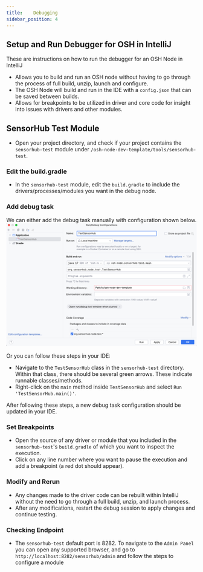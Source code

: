 ```yaml
---
title:    Debugging 
sidebar_position: 4
---
```



## Setup and Run Debugger for OSH in IntelliJ

These are instructions on how to run the debugger for an OSH Node in IntelliJ
- Allows you to build and run an OSH node without having to go through the process of full build, unzip, launch and configure. 
- The OSH Node will build and run in the IDE with a `config.json` that can be saved between builds.
- Allows for breakpoints to be utilized in driver and core code for insight into issues with drivers and other modules. 

## SensorHub Test Module
- Open your project directory, and check if your project contains the `sensorhub-test` module under `/osh-node-dev-template/tools/sensorhub-test`.

### Edit the build.gradle
- In the `sensorhub-test` module, edit the `build.gradle` to include the drivers/processes/modules you want in the debug node.

### Add debug task
We can either add the debug task manually with configuration shown below.
![debug task configuration](../../assets/osh/debugging/debug-config.png)

Or you can follow these steps in your IDE:
- Navigate to the `TestSensorHub` class in the `sensorhub-test` directory. Within that class, there should be several green arrows. These indicate runnable classes/methods.
- Right-click on the `main` method inside `TestSensorHub` and select `Run 'TestSensorHub.main()'`.

After following these steps, a new debug task configuration should be updated in your IDE.

### Set Breakpoints
- Open the source of any driver or module that you included in the `sensorhub-test`'s `build.gradle` of which you want to inspect the execution. 
- Click on any line number where you want to pause the execution and add a breakpoint (a red dot should appear).

### Modify and Rerun
- Any changes made to the driver code can be rebuilt within IntelliJ without the need to go through a full build, unzip, and launch process.
- After any modifications, restart the debug session to apply changes and continue testing. 

### Checking Endpoint
- The `sensorhub-test` default port is 8282. To navigate to the `Admin Panel` you can open any supported browser, and go to `http://localhost:8282/sensorhub/admin` and follow the steps to configure a module 
<!-- [here](LINK).  -->